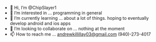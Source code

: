 - 👋 Hi, I’m @ChipSlayer1
- 👀 I’m interested in ... programming in general
- 🌱 I’m currently learning ... about a lot of things. hoping to eventually develop android and ios apps
- 💞️ I’m looking to collaborate on ... nothing at the moment
- 📫 How to reach me ... andrewkillillay03@gmail.com (940)-273-4017


<!---
ChipSlayer1/ChipSlayer1 is a ✨ special ✨ repository because its `README.md` (this file) appears on your GitHub profile.
You can click the Preview link to take a look at your changes.
--->
